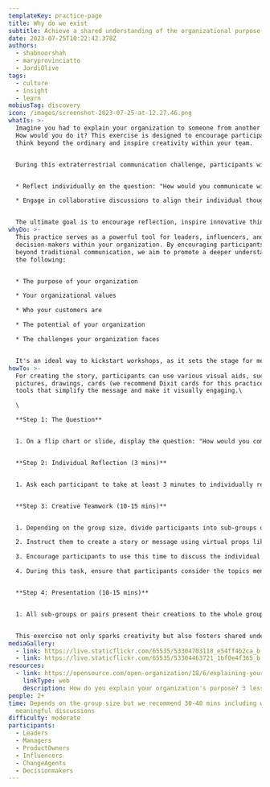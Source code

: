 ```yaml
---
templateKey: practice-page
title: Why do we exist
subtitle: Achieve a shared understanding of the organizational purpose
date: 2023-07-25T10:22:42.378Z
authors:
  - shabnoorshah
  - maryprovinciatto
  - JordiOlive
tags:
  - culture
  - insight
  - learn
mobiusTag: discovery
icon: /images/screenshot-2023-07-25-at-12.27.46.png
whatIs: >-
  Imagine you had to explain your organization to someone from another planet.
  How would you do it? This exercise is designed to encourage participants to
  think beyond the ordinary and inspire creativity within your team.


  During this extraterrestrial communication challenge, participants will:


  * Reflect individually on the question: "How would you communicate with someone from another planet to tell them about your organization?"

  * Engage in collaborative discussions to align their individual thoughts and create a unified story that effectively represents the organization.


  The ultimate goal is to encourage reflection, inspire innovative thinking, and promote a deeper understanding of the organization's purpose, values, potential and challenges. This practice is the perfect catalyst for initiating productive discussions about your organization.
whyDo: >-
  This practice serves as a powerful tool for leaders, influencers, and
  decision-makers within your organization. By encouraging participants to think
  beyond traditional communication, we aim to promote a deeper understanding of
  the following:


  * The purpose of your organization

  * Your organizational values

  * Who your customers are

  * The potential of your organization

  * The challenges your organization faces


  It's an ideal way to kickstart workshops, as it sets the stage for meaningful discussions about your organization's current state and future direction.
howTo: >-
  For creating the story, participants can use various visual aids, such as
  pictures, drawings, cards (we recommend Dixit cards for this practice), or any
  tools that simplify the message and make it visually engaging.\

  \

  **Step 1: The Question**


  1. On a flip chart or slide, display the question: "How would you communicate with someone from another planet to tell them about your organization?"


  **Step 2: Individual Reflection (3 mins)**


  1. Ask each participant to take at least 3 minutes to individually reflect on the question and capture their thoughts on separate sticky notes.


  **Step 3: Creative Teamwork (10-15 mins)**


  1. Depending on the group size, divide participants into sub-groups or pairs.

  2. Instruct them to create a story or message using virtual props like pictures, drawings, mime, sounds, emojis, icons, gifs, and their imagination to answer the question.

  3. Encourage participants to use this time to discuss the individual thoughts they captured earlier. This discussion will help them align their ideas and collaboratively create a cohesive story that represents the organization.

  4. During this task, ensure that participants consider the topics mentioned earlier, such as the purpose of the organization, values, customers, potential, and challenges.


  **Step 4: Presentation (10-15 mins)**


  1. All sub-groups or pairs present their creations to the whole group.


  This exercise not only sparks creativity but also fosters shared understanding within the organization. It's a fantastic way to explore different perspectives on the organization's present and future.
mediaGallery:
  - link: https://live.staticflickr.com/65535/53304703118_e54ff4b2ca_b.jpg
  - link: https://live.staticflickr.com/65535/53304463721_1bf0e4f365_b.jpg
resources:
  - link: https://opensource.com/open-organization/18/6/explaining-your-why
    linkType: web
    description: How do you explain your organization's purpose? 3 lessons from Red Hat
people: 2+
time: Depends on the group size but we recommend 30-40 mins including wholesome
  meaningful discussions
difficulty: moderate
participants:
  - Leaders
  - Managers
  - ProductOwners
  - Influencers
  - ChangeAgents
  - Decisionmakers
---
```

